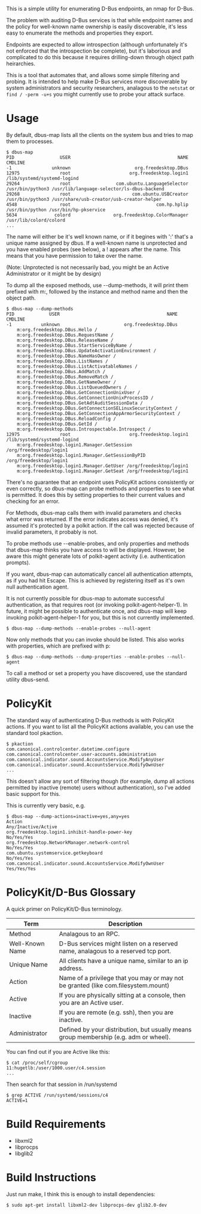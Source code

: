 This is a simple utility for enumerating D-Bus endpoints, an nmap for D-Bus.

The problem with auditing D-Bus services is that while endpoint names and the
policy for well-known name ownership is easily discoverable, it's less easy to
enumerate the methods and properties they export.

Endpoints are expected to allow introspection (although unfortunately it's not
enforced that the introspection be complete), but it's laborious and
complicated to do this because it requires drilling-down through object
path heirarchies.

This is a tool that automates that, and allows some simple filtering and
probing. It is intended to help make D-Bus services more discoverable by system
administrators and security researchers, analagous to the `netstat` or `find /
-perm -u+s` you might currently use to probe your attack surface.

# Usage

By default, dbus-map lists all the clients on the system bus and tries to map
them to processes.

```
$ dbus-map
PID                 USER                                        NAME                             CMDLINE
-1               unknown                        org.freedesktop.DBus                                    
12975               root                      org.freedesktop.login1         /lib/systemd/systemd-logind
29264               root                 com.ubuntu.LanguageSelector                    /usr/bin/python3 /usr/lib/language-selector/ls-dbus-backend
29268               root                       com.ubuntu.USBCreator                    /usr/bin/python3 /usr/share/usb-creator/usb-creator-helper
4548                root                                com.hp.hplip                     /usr/bin/python /usr/bin/hp-pkservice
5634              colord                org.freedesktop.ColorManager              /usr/lib/colord/colord
...
```

The name will either be it's well known name, or if it begines with ':' that's
a unique name assigned by dbus. If a well-known name is unprotected and you have
enabled probes (see below), a ! appears after the name. This means that you
have permission to take over the name.

(Note: Unprotected is not necessarily bad, you might be an Active Administrator or it might be by design)

To dump all the exposed methods, use --dump-methods, it will print them
prefixed with m:, followed by the instance and method name and then the object
path.

```
$ dbus-map --dump-methods
PID             USER                                        NAME                             CMDLINE
-1           unknown                        org.freedesktop.DBus                                    
    m:org.freedesktop.DBus.Hello /
    m:org.freedesktop.DBus.RequestName /
    m:org.freedesktop.DBus.ReleaseName /
    m:org.freedesktop.DBus.StartServiceByName /
    m:org.freedesktop.DBus.UpdateActivationEnvironment /
    m:org.freedesktop.DBus.NameHasOwner /
    m:org.freedesktop.DBus.ListNames /
    m:org.freedesktop.DBus.ListActivatableNames /
    m:org.freedesktop.DBus.AddMatch /
    m:org.freedesktop.DBus.RemoveMatch /
    m:org.freedesktop.DBus.GetNameOwner /
    m:org.freedesktop.DBus.ListQueuedOwners /
    m:org.freedesktop.DBus.GetConnectionUnixUser /
    m:org.freedesktop.DBus.GetConnectionUnixProcessID /
    m:org.freedesktop.DBus.GetAdtAuditSessionData /
    m:org.freedesktop.DBus.GetConnectionSELinuxSecurityContext /
    m:org.freedesktop.DBus.GetConnectionAppArmorSecurityContext /
    m:org.freedesktop.DBus.ReloadConfig /
    m:org.freedesktop.DBus.GetId /
    m:org.freedesktop.DBus.Introspectable.Introspect /
12975               root                      org.freedesktop.login1         /lib/systemd/systemd-logind
    m:org.freedesktop.login1.Manager.GetSession /org/freedesktop/login1
    m:org.freedesktop.login1.Manager.GetSessionByPID /org/freedesktop/login1
    m:org.freedesktop.login1.Manager.GetUser /org/freedesktop/login1
    m:org.freedesktop.login1.Manager.GetSeat /org/freedesktop/login1
```

There's no guarantee that an endpoint uses PolicyKit actions consistently or
even correctly, so dbus-map can probe methods and properties to see what is
permitted. It does this by setting properties to their current values and
checking for an error.

For Methods, dbus-map calls them with invalid parameters and checks what error
was returned. If the error indicates access was denied, it's assumed it's
protected by a polkit action. If the call was rejected because of invalid
parameters, it probably is not.

To probe methods use --enable-probes, and only properties and methods that
dbus-map thinks you have access to will be displayed. However, be aware this
might generate lots of polkit-agent activity (i.e. authentication prompts).

If you want, dbus-map can automatically cancel all authentication attempts, as
if you had hit Escape. This is achieved by registering itself as it's own null
authentication agent.

It is not currently possible for dbus-map to automate successful
authentication, as that requires root (or invoking polkit-agent-helper-1). In
future, it might be possible to authenticate once, and dbus-map will keep
invoking polkit-agent-helper-1 for you, but this is not currently implemented.

```
$ dbus-map --dump-methods --enable-probes --null-agent
```

Now only methods that you can invoke should be listed. This also works with
properties, which are prefixed with p:

```
$ dbus-map --dump-methods --dump-properties --enable-probes --null-agent
```

To call a method or set a property you have discovered, use the standard
utility dbus-send.

# PolicyKit

The standard way of authenticating D-Bus methods is with PolicyKit actions. If
you want to list all the PolicyKit actions available, you can use the standard
tool pkaction.

```
$ pkaction 
com.canonical.controlcenter.datetime.configure
com.canonical.controlcenter.user-accounts.administration
com.canonical.indicator.sound.AccountsService.ModifyAnyUser
com.canonical.indicator.sound.AccountsService.ModifyOwnUser
...
```

This doesn't allow any sort of filtering though (for example, dump all
actions permitted by inactive (remote) users without authentication), so
I've added basic support for this.

This is currently very basic, e.g.

```
$ dbus-map --dump-actions=inactive=yes,any=yes
Action                                                           Any/Inactive/Active
org.freedesktop.login1.inhibit-handle-power-key                  No/Yes/Yes
org.freedesktop.NetworkManager.network-control                   No/Yes/Yes
com.ubuntu.systemservice.getkeyboard                             No/Yes/Yes
com.canonical.indicator.sound.AccountsService.ModifyOwnUser      Yes/Yes/Yes
```

# PolicyKit/D-Bus Glossary

A quick primer on PolicyKit/D-Bus terminology.

| Term            | Description
| --------------- | ----------------
| Method          | Analagous to an RPC.
| Well-Known Name | D-Bus services might listen on a reserved name, analagous to a reserved tcp port.
| Unique Name     | All clients have a unique name, similar to an ip address.
| Action          | Name of a privilege that you may or may not be granted (like com.filesystem.mount)
| Active          | If you are physically sitting at a console, then you are an Active user.
| Inactive        | If you are remote (e.g. ssh), then you are inactive.
| Administrator   | Defined by your distribution, but usually means group membership (e.g. adm or wheel).

You can find out if you are Active like this:

```
$ cat /proc/self/cgroup 
11:hugetlb:/user/1000.user/c4.session
...
```

Then search for that session in /run/systemd

```
$ grep ACTIVE /run/systemd/sessions/c4
ACTIVE=1
```

# Build Requirements

* libxml2
* libprocps
* libglib2


# Build Instructions

Just run make, I think this is enough to install dependencies:

```
$ sudo apt-get install libxml2-dev libprocps-dev glib2.0-dev
```


